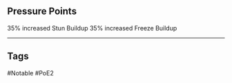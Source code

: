 ## Pressure Points
35% increased Stun Buildup
35% increased Freeze Buildup

---
## Tags
#Notable
#PoE2
